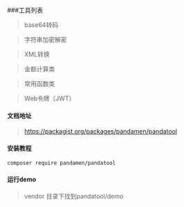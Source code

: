 ###工具列表
> base64转码

> 字符串加密解密

> XML转换

> 金额计算类

> 常用函数类 

> Web令牌（JWT）

#### 文档地址
> https://packagist.org/packages/pandamen/pandatool

#### 安装教程
```
composer require pandamen/pandatool
```

#### 运行demo
> vendor 目录下找到pandatool/demo

